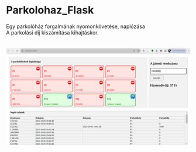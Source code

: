 # Parkolohaz_Flask
Egy parkolóház forgalmának nyomonkövetése, naplózása <BR>
A parkolási díj kiszámítása kihajtáskor.
<BR><BR><BR>
![kepernyőkép](https://github.com/kobanya/Parkolohaz_Flask/blob/master/static/parkolo_mentes.png)

